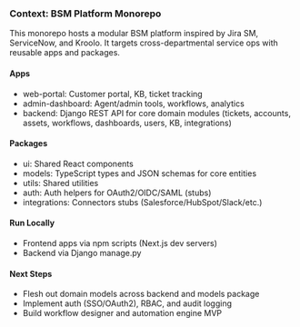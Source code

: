 ### Context: BSM Platform Monorepo

This monorepo hosts a modular BSM platform inspired by Jira SM, ServiceNow, and Kroolo. It targets cross-departmental service ops with reusable apps and packages.

#### Apps
- web-portal: Customer portal, KB, ticket tracking
- admin-dashboard: Agent/admin tools, workflows, analytics
- backend: Django REST API for core domain modules (tickets, accounts, assets, workflows, dashboards, users, KB, integrations)

#### Packages
- ui: Shared React components
- models: TypeScript types and JSON schemas for core entities
- utils: Shared utilities
- auth: Auth helpers for OAuth2/OIDC/SAML (stubs)
- integrations: Connectors stubs (Salesforce/HubSpot/Slack/etc.)

#### Run Locally
- Frontend apps via npm scripts (Next.js dev servers)
- Backend via Django manage.py

#### Next Steps
- Flesh out domain models across backend and models package
- Implement auth (SSO/OAuth2), RBAC, and audit logging
- Build workflow designer and automation engine MVP

